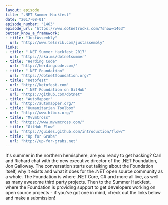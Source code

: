 ```yaml
---
layout: episode
title: ".NET Summer Hackfest"
date: "2017-08-01"
episode_number: "1463"
episode_url: "https://www.dotnetrocks.com/?show=1463"
better_know_a_framework:
- title: "JustAssembly"
  url: "http://www.telerik.com/justassembly"
links:
- title: ".NET Summer Hackfest 2017"
  url: "https://aka.ms/dotnetsummer"
- title: "Herding Code"
  url: "http://herdingcode.com/"
- title: ".NET Foundation"
  url: "https://dotnetfoundation.org/"
- title: "Ketofest"
  url: "http://ketofest.com"
- title: ".NET Foundation on GitHub"
  url: "https://github.com/dotnet"
- title: "AutoMapper"
  url: "http://automapper.org/"
- title: "Humanitarian Toolbox"
  url: "http://www.htbox.org/"
- title: "MvvmCross"
  url: "https://www.mvvmcross.com/"
- title: "GitHub Flow"
  url: "https://guides.github.com/introduction/flow/"
- title: "Up for Grabs"
  url: "http://up-for-grabs.net"
---
```


It's summer in the northern hemisphere, are you ready to get hacking? Carl and Richard chat with the new executive director of the .NET Foundation, Jon Galloway. The conversation starts out talking about the Foundation itself, why it exists and what it does for the .NET open source community as a whole. The Foundation is where .NET Core, C# and more all live, as well as many awesome third party projects. Then to the Summer Hackfest, where the Foundation is providing support to get developers working on open source projects - if you've got one in mind, check out the links below and make a submission!
